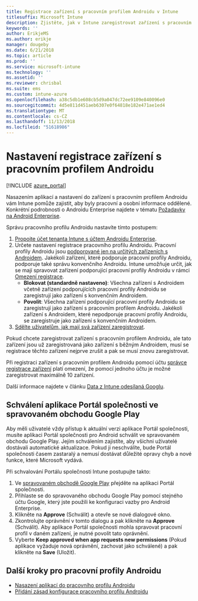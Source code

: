 ```yaml
---
title: Registrace zařízení s pracovním profilem Androidu v Intune
titlesuffix: Microsoft Intune
description: Zjistěte, jak v Intune zaregistrovat zařízení s pracovním profilem Androidu.
keywords: ''
author: ErikjeMS
ms.author: erikje
manager: dougeby
ms.date: 6/21/2018
ms.topic: article
ms.prod: ''
ms.service: microsoft-intune
ms.technology: ''
ms.assetid: ''
ms.reviewer: chrisbal
ms.suite: ems
ms.custom: intune-azure
ms.openlocfilehash: a38c5db1e608cb5d9a047dc72ee9109e840096e0
ms.sourcegitcommit: 4d5e811d451aeb6307e0f64818e182e471ae1ed4
ms.translationtype: MT
ms.contentlocale: cs-CZ
ms.lasthandoff: 11/13/2018
ms.locfileid: "51618986"
---
```

# <a name="set-up-enrollment-of-android-work-profile-devices"></a>Nastavení registrace zařízení s pracovním profilem Androidu

[!INCLUDE [azure_portal](./includes/azure_portal.md)]

Nasazením aplikací a nastavení do zařízení s pracovním profilem Androidu vám Intune pomůže zajistit, aby byly pracovní a osobní informace oddělené. Konkrétní podrobnosti o Androidu Enterprise najdete v tématu [Požadavky na Android Enterprise](https://support.google.com/work/android/answer/6174145?hl=en&ref_topic=6151012).

Správu pracovního profilu Androidu nastavíte tímto postupem:

1. [Propojte účet tenanta Intune s účtem Androidu Enterprise](connect-intune-android-enterprise.md).
2. Určete nastavení registrace pracovního profilu Androidu. Pracovní profily Androidu jsou [podporované jen na určitých zařízeních s Androidem](https://support.google.com/work/android/answer/6174145?hl=en&ref_topic=6151012%20style=%22target=new_window%22). Jakékoli zařízení, které podporuje pracovní profily Androidu, podporuje také správu konvenčního Androidu. Intune umožňuje určit, jak se mají spravovat zařízení podporující pracovní profily Androidu v rámci [Omezení registrace](enrollment-restrictions-set.md).
    - **Blokovat (standardně nastaveno)**: Všechna zařízení s Androidem včetně zařízení podporujících pracovní profily Androidu se zaregistrují jako zařízení s konvenčním Androidem.
    - **Povolit**: Všechna zařízení podporující pracovní profily Androidu se zaregistrují jako zařízení s pracovním profilem Androidu. Jakékoli zařízení s Androidem, které nepodporuje pracovní profily Androidu, se zaregistruje jako zařízení s konvenčním Androidem.
3. [Sdělte uživatelům, jak mají svá zařízení zaregistrovat](/intune-user-help/enroll-your-device-in-intune-android).


Pokud chcete zaregistrovat zařízení s pracovním profilem Androidu, ale tato zařízení jsou už zaregistrovaná jako zařízení s běžným Androidem, musí se registrace těchto zařízení nejprve zrušit a pak se musí znovu zaregistrovat.

Při registraci zařízení s pracovním profilem Androidu pomocí účtu [správce registrace zařízení](device-enrollment-manager-enroll.md) platí omezení, že pomocí jednoho účtu je možné zaregistrovat maximálně 10 zařízení.

Další informace najdete v článku [Data z Intune odesílaná Googlu](data-intune-sends-to-google.md).

## <a name="approve-the-company-portal-app-in-the-managed-google-play-store"></a>Schválení aplikace Portál společnosti ve spravovaném obchodu Google Play

Aby měli uživatelé vždy přístup k aktuální verzi aplikace Portál společnosti, musíte aplikaci Portál společnosti pro Android schválit ve spravovaném obchodu Google Play. Jejím schválením zajistíte, aby všichni uživatelé dostávali automatické aktualizace. Pokud ji neschválíte, bude Portál společnosti časem zastaralý a nemusí dostávat důležité opravy chyb a nové funkce, které Microsoft vydává.

Při schvalování Portálu společnosti Intune postupujte takto:

1.  Ve [spravovaném obchodě Google Play](https://play.google.com/work/apps/details?id=com.microsoft.windowsintune.companyportal) přejděte na aplikaci Portál společnosti.
2.  Přihlaste se do spravovaného obchodu Google Play pomocí stejného účtu Google, který jste použili ke konfiguraci vazby pro Android Enterprise.
3.  Klikněte na **Approve** (Schválit) a otevře se nové dialogové okno.
4.  Zkontrolujte oprávnění v tomto dialogu a pak klikněte na **Approve** (Schválit). Aby aplikace Portál společnosti mohla spravovat pracovní profil v daném zařízení, je nutné povolit tato oprávnění.
5.  Vyberte **Keep approved when app requests new permissions** (Pokud aplikace vyžaduje nová oprávnění, zachovat jako schválené) a pak klikněte na **Save** (Uložit).

## <a name="next-steps-for-android-work-profiles"></a>Další kroky pro pracovní profily Androidu
- [Nasazení aplikací do pracovního profilu Androidu](apps-add-android-for-work.md)
- [Přidání zásad konfigurace pracovního profilu Androidu](device-profiles.md)
